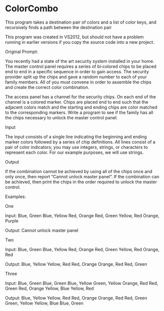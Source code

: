 ColorCombo
==========

This program takes a destination pair of colors and a list of color keys, and recursively finds a path between the destination pair

This program was created in VS2012, but should not have a problem running in earlier versions if you copy the source code into a new project.

Original Prompt:

You recently had a state of the art security system installed in your home. The master control panel 
requires a series of bi‐colored chips to be placed end to end in a specific sequence in order to gain
access. The security provider split up the chips and gave a random number to each of your family
members. All of you must convene in order to assemble the chips and create the correct color
combination.
 
The access panel has a channel for the security chips. On each end of the channel is a colored marker. 
Chips are placed end to end such that the adjacent colors match and the starting and ending chips are 
color matched to the corresponding markers. 
Write a program to see if the family has all the chips necessary to unlock the master control panel. 

Input 

The input consists of a single line indicating the beginning and ending marker colors followed by a series 
of chip definitions. All lines consist of a pair of color indicators; you may use integers, strings, or 
characters to represent each color. For our example purposes, we will use strings.  

Output 

If the combination cannot be achieved by using all of the chips once and only once, then report “Cannot 
unlock master panel”. If the combination can be achieved, then print the chips in the order required to 
unlock the master control.

Examples:
 
One 

Input:
Blue, Green
Blue, Yellow 
Red, Orange 
Red, Green 
Yellow, Red 
Orange, Purple 

Output:
Cannot unlock master panel

Two

Input:
Blue, Green
Blue, Yellow 
Red, Orange 
Red, Green 
Yellow, Red
Orange, Red 

Output:
Blue, Yellow 
Yellow, Red 
Red, Orange 
Orange, Red 
Red, Green

Three 

Input:
Blue, Green 
Blue, Green 
Blue, Yellow 
Green, Yellow 
Orange, Red
Red, Green 
Red, Orange 
Yellow, Blue 
Yellow, Red 

Output:
Blue, Yellow 
Yellow, Red 
Red, Orange
Orange, Red 
Red, Green 
Green, Yellow 
Yellow, Blue
Blue, Green

